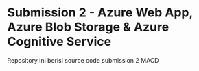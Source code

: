 # Submission 2 - Azure Web App, Azure Blob Storage & Azure Cognitive Service
Repository ini berisi source code submission 2 MACD